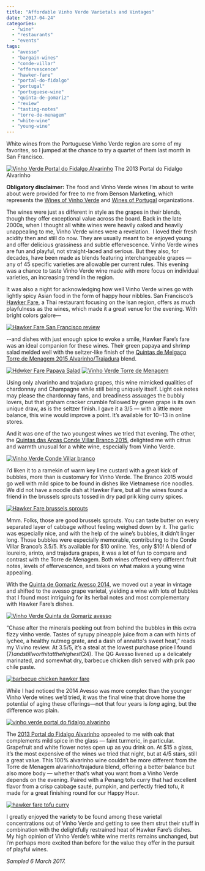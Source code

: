 ```yaml
---
title: "Affordable Vinho Verde Varietals and Vintages"
date: "2017-04-24"
categories:
  - "wine"
  - "restaurants"
  - "events"
tags:
  - "avesso"
  - "bargain-wines"
  - "conde-villar"
  - "effervescence"
  - "hawker-fare"
  - "portal-do-fidalgo"
  - "portugal"
  - "portuguese-wine"
  - "quinta-de-gomariz"
  - "review"
  - "tasting-notes"
  - "torre-de-menagem"
  - "white-wine"
  - "young-wine"
---
```


White wines from the Portuguese Vinho Verde region are some of my favorites, so I jumped at the chance to try a quartet of them last month in San Francisco.




<div class="caption">

[![Vinho Verde Portal do Fidalgo Alvarinho](http://s3.amazonaws.com/thegourmez-wpmedia/2017/04/Hawker-Fare-Wine-10-398x500.jpg)](http://s3.amazonaws.com/thegourmez-wpmedia/2017/04/Hawker-Fare-Wine-10.jpg) The 2013 Portal do Fidalgo Alvarinho</div>


**Obligatory disclaimer:** The food and Vinho Verde wines I’m about to write about were provided for free to me from Benson Marketing, which represents the [Wines of Vinho Verde](http://winesofvinhoverde.com/) and [Wines of Portugal](http://winesofportugal.info/) organizations.

The wines were just as different in style as the grapes in their blends, though they offer exceptional value across the board. Back in the late 2000s, when I thought all white wines were heavily oaked and heavily unappealing to me, Vinho Verde wines were a revelation.  I loved their fresh acidity then and still do now. They are usually meant to be enjoyed young and offer delicious grassiness and subtle effervescence. Vinho Verde wines are fun and playful, not straight-laced and serious. But they also, for decades, have been made as blends featuring interchangeable grapes — any of 45 specific varieties are allowable per current rules. This evening was a chance to taste Vinho Verde wine made with more focus on individual varieties, an increasing trend in the region.

It was also a night for acknowledging how well Vinho Verde wines go with lightly spicy Asian food in the form of happy hour nibbles. San Francisco’s [Hawker Fare](http://www.hawkerfare.com/), a Thai restaurant focusing on the Isan region, offers as much playfulness as the wines, which made it a great venue for the evening. With bright colors galore—

[![Hawker Fare San Francisco review](http://s3.amazonaws.com/thegourmez-wpmedia/2017/04/Hawker-Fare-Wine-09-500x334.jpg)](http://s3.amazonaws.com/thegourmez-wpmedia/2017/04/Hawker-Fare-Wine-09.jpg)

\--and dishes with just enough spice to evoke a smile, Hawker Fare’s fare was an ideal companion for these wines. Their green papaya and shrimp salad melded well with the seltzer-like finish of the [Quintas de Melgaço Torre de Menagem 2015 Alvarinho/Trajadura](http://www.quintasdemelgaco.pt/EN/produtos/torre-de-menagem-alvarinho-trajadura/) blend.

[![Hdwker Fare Papaya Salad](http://s3.amazonaws.com/thegourmez-wpmedia/2017/04/Hawker-Fare-Wine-04-500x334.jpg)](http://s3.amazonaws.com/thegourmez-wpmedia/2017/04/Hawker-Fare-Wine-04.jpg) [![Vinho Verde Torre de Menagem](http://s3.amazonaws.com/thegourmez-wpmedia/2017/04/Hawker-Fare-Wine-03-334x500.jpg)](http://s3.amazonaws.com/thegourmez-wpmedia/2017/04/Hawker-Fare-Wine-03.jpg)

Using only alvarinho and trajadura grapes, this wine mimicked qualities of chardonnay and Champagne while still being uniquely itself. Light oak notes may please the chardonnay fans, and breadiness assuages the bubbly lovers, but that graham cracker crumble followed by green grape is its own unique draw, as is the seltzer finish. I gave it a 3/5 — with a little more balance, this wine would improve a point. It’s available for $10-$13 in online stores.

And it was one of the two youngest wines we tried that evening. The other, the [Quintas das Arcas Conde Villar Branco 2015,](http://www.condevillar.com/imgs/vinhos/cv_branco_2016_en.pdf) delighted me with citrus and warmth unusual for a white wine, especially from Vinho Verde.

[![Vinho Verde Conde Villar branco](http://s3.amazonaws.com/thegourmez-wpmedia/2017/04/Hawker-Fare-Wine-01-334x500.jpg)](http://s3.amazonaws.com/thegourmez-wpmedia/2017/04/Hawker-Fare-Wine-01.jpg)

I’d liken it to a ramekin of warm key lime custard with a great kick of bubbles, more than is customary for Vinho Verde. The Branco 2015 would go well with mild spice to be found in dishes like Vietnamese rice noodles. We did not have a noodle dish at Hawker Fare, but all the wines found a friend in the brussels sprouts tossed in dry pad prik king curry spices.

[![Hawker Fare brussels sprouts](http://s3.amazonaws.com/thegourmez-wpmedia/2017/04/Hawker-Fare-Wine-06-500x473.jpg)](http://s3.amazonaws.com/thegourmez-wpmedia/2017/04/Hawker-Fare-Wine-06.jpg)

Mmm. Folks, those are good brussels sprouts. You can taste butter on every separated layer of cabbage without feeling weighed down by it. The garlic was especially nice, and with the help of the wine’s bubbles, it didn’t linger long. Those bubbles were especially memorable, contributing to the Conde Villar Branco’s 3.5/5. It’s available for $10 online. Yes, only $10! A blend of loureiro, arinto, and trajadura grapes, it was a lot of fun to compare and contrast with the Torre de Menagem. Both wines offered very different fruit notes, levels of effervescence, and takes on what makes a young wine appealing.

With the [Quinta de Gomariz Avesso 2014](http://quintadegomariz.com/en/vinho/vinho-verde-qg-avesso/), we moved out a year in vintage and shifted to the avesso grape varietal, yielding a wine with lots of bubbles that I found most intriguing for its herbal notes and most complementary with Hawker Fare’s dishes.

[![Vinho Verde Quinta de Gomariz avesso](http://s3.amazonaws.com/thegourmez-wpmedia/2017/04/Hawker-Fare-Wine-02-334x500.jpg)](http://s3.amazonaws.com/thegourmez-wpmedia/2017/04/Hawker-Fare-Wine-02.jpg)

“Chase after the minerals peeking out from behind the bubbles in this extra fizzy vinho verde. Tastes of syrupy pineapple juice from a can with hints of lychee, a healthy nutmeg grate, and a dash of annatto's sweet heat,” reads my Vivino review. At 3.5/5, it’s a steal at the lowest purchase price I found ($7) and still worth it at the highest ($24). The QG Avesso livened up a delicately marinated, and somewhat dry, barbecue chicken dish served with prik pao chile paste.

[![barbecue chicken hawker fare](http://s3.amazonaws.com/thegourmez-wpmedia/2017/04/Hawker-Fare-Wine-11-500x367.jpg)](http://s3.amazonaws.com/thegourmez-wpmedia/2017/04/Hawker-Fare-Wine-11.jpg)

While I had noticed the 2014 Avesso was more complex than the younger Vinho Verde wines we’d tried, it was the final wine that drove home the potential of aging these offerings—not that four years is _long_ aging, but the difference was plain.

[![vinho verde portal do fidalgo alvarinho](http://s3.amazonaws.com/thegourmez-wpmedia/2017/04/Hawker-Fare-Wine-05-334x500.jpg)](http://s3.amazonaws.com/thegourmez-wpmedia/2017/04/Hawker-Fare-Wine-05.jpg)

The [2013 Portal do Fidalgo Alvarinho](http://www.provam.com/pagina.php?codPagina=9&codVinho=1&codIdioma=2) appealed to me with oak that complements mild spice in the glass — faint turmeric, in particular. Grapefruit and white flower notes open up as you drink on. At $15 a glass, it’s the most expensive of the wines we tried that night, but at 4/5 stars, still a great value. This 100% alvarinho wine couldn’t be more different from the Torre de Menagem alvarinho/trajadura blend, offering a better balance but also more body — whether that’s what you want from a Vinho Verde depends on the evening. Paired with a Penang tofu curry that had excellent flavor from a crisp cabbage sauté, pumpkin, and perfectly fried tofu, it made for a great finishing round for our Happy Hour.

[![hawker fare tofu curry](http://s3.amazonaws.com/thegourmez-wpmedia/2017/04/Hawker-Fare-Wine-12-500x361.jpg)](http://s3.amazonaws.com/thegourmez-wpmedia/2017/04/Hawker-Fare-Wine-12.jpg)

I greatly enjoyed the variety to be found among these varietal concentrations out of Vinho Verde and getting to see them strut their stuff in combination with the delightfully restrained heat of Hawker Fare’s dishes. My high opinion of Vinho Verde’s white wine merits remains unchanged, but I’m perhaps more excited than before for the value they offer in the pursuit of playful wines.

_Sampled 6 March 2017._
